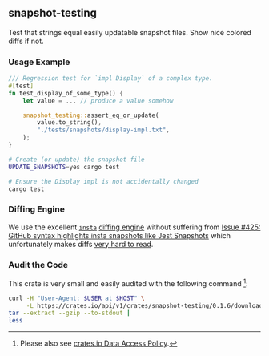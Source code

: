 ## snapshot-testing

Test that strings equal easily updatable snapshot files. Show nice colored diffs if not.

### Usage Example

```rs
/// Regression test for `impl Display` of a complex type.
#[test]
fn test_display_of_some_type() {
    let value = ... // produce a value somehow

    snapshot_testing::assert_eq_or_update(
        value.to_string(),
        "./tests/snapshots/display-impl.txt",
    );
}
```
```sh
# Create (or update) the snapshot file
UPDATE_SNAPSHOTS=yes cargo test

# Ensure the Display impl is not accidentally changed
cargo test
```

### Diffing Engine

We use the excellent [`insta`](https://github.com/mitsuhiko/insta) [diffing engine](https://github.com/mitsuhiko/similar) without suffering from [Issue \#425: GitHub syntax highlights insta snapshots like Jest Snapshots](https://github.com/mitsuhiko/insta/issues/425) which unfortunately makes diffs [very hard to read](https://github.com/cargo-public-api/cargo-public-api/pull/818).

### Audit the Code

This crate is very small and easily audited with the following command [^1]:

```sh
curl -H "User-Agent: $USER at $HOST" \
     -L https://crates.io/api/v1/crates/snapshot-testing/0.1.6/download |
tar --extract --gzip --to-stdout |
less
```

[^1]: Please also see [crates.io Data Access Policy](https://crates.io/data-access).
